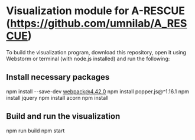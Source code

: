 # Visualization module for A-RESCUE (https://github.com/umnilab/A_RESCUE)

To build the visualization program, download this repository, open it using Webstorm or terminal (with node.js installed) and run the following:

## Install necessary packages
npm install --save-dev webpack@4.42.0
npm install popper.js@^1.16.1 
npm install jquery
npm install acorn
npm install

## Build and run the visualization
npm run build
npm start

